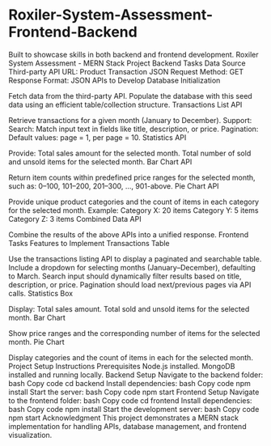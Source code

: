 # Roxiler-System-Assessment-Frontend-Backend
Built to showcase skills in both backend and frontend development.
Roxiler System Assessment - MERN Stack Project
Backend Tasks
Data Source
Third-party API URL: Product Transaction JSON
Request Method: GET
Response Format: JSON
APIs to Develop
Database Initialization

Fetch data from the third-party API.
Populate the database with this seed data using an efficient table/collection structure.
Transactions List API

Retrieve transactions for a given month (January to December).
Support:
Search: Match input text in fields like title, description, or price.
Pagination: Default values: page = 1, per page = 10.
Statistics API

Provide:
Total sales amount for the selected month.
Total number of sold and unsold items for the selected month.
Bar Chart API

Return item counts within predefined price ranges for the selected month, such as:
0–100, 101–200, 201–300, ..., 901-above.
Pie Chart API

Provide unique product categories and the count of items in each category for the selected month.
Example:
Category X: 20 items
Category Y: 5 items
Category Z: 3 items
Combined Data API

Combine the results of the above APIs into a unified response.
Frontend Tasks
Features to Implement
Transactions Table

Use the transactions listing API to display a paginated and searchable table.
Include a dropdown for selecting months (January–December), defaulting to March.
Search input should dynamically filter results based on title, description, or price.
Pagination should load next/previous pages via API calls.
Statistics Box

Display:
Total sales amount.
Total sold and unsold items for the selected month.
Bar Chart

Show price ranges and the corresponding number of items for the selected month.
Pie Chart

Display categories and the count of items in each for the selected month.
Project Setup Instructions
Prerequisites
Node.js installed.
MongoDB installed and running locally.
Backend Setup
Navigate to the backend folder:
bash
Copy code
cd backend
Install dependencies:
bash
Copy code
npm install
Start the server:
bash
Copy code
npm start
Frontend Setup
Navigate to the frontend folder:
bash
Copy code
cd frontend
Install dependencies:
bash
Copy code
npm install
Start the development server:
bash
Copy code
npm start
Acknowledgment
This project demonstrates a MERN stack implementation for handling APIs, database management, and frontend visualization.
